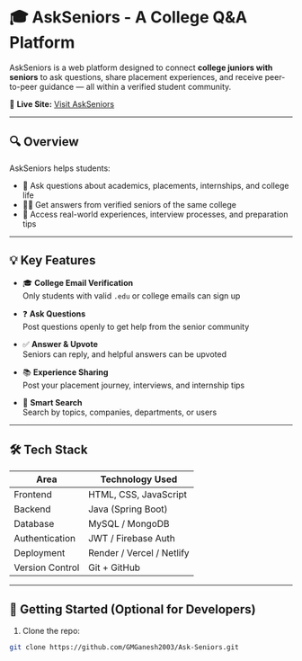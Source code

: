 # 🎓 AskSeniors - A College Q&A Platform

AskSeniors is a web platform designed to connect **college juniors with seniors** to ask questions, share placement experiences, and receive peer-to-peer guidance — all within a verified student community.

🔗 **Live Site:** [Visit AskSeniors](https://tinyurl.com/GMGANESH)

---

## 🔍 Overview

AskSeniors helps students:

- 📝 Ask questions about academics, placements, internships, and college life
- 🧑‍🎓 Get answers from verified seniors of the same college
- 📖 Access real-world experiences, interview processes, and preparation tips

---

## 💡 Key Features

- 🎓 **College Email Verification**  
  Only students with valid `.edu` or college emails can sign up

- ❓ **Ask Questions**  
  Post questions openly to get help from the senior community

- ✅ **Answer & Upvote**  
  Seniors can reply, and helpful answers can be upvoted

- 📚 **Experience Sharing**  
  Post your placement journey, interviews, and internship tips

- 🔎 **Smart Search**  
  Search by topics, companies, departments, or users

---

## 🛠 Tech Stack

| Area            | Technology Used        |
|------------------|------------------------|
| Frontend         | HTML, CSS, JavaScript |
| Backend          | Java (Spring Boot)    |
| Database         | MySQL / MongoDB       |
| Authentication   | JWT / Firebase Auth   |
| Deployment       | Render / Vercel / Netlify |
| Version Control  | Git + GitHub          |

---

## 🚀 Getting Started (Optional for Developers)

1. Clone the repo:
```bash
git clone https://github.com/GMGanesh2003/Ask-Seniors.git
